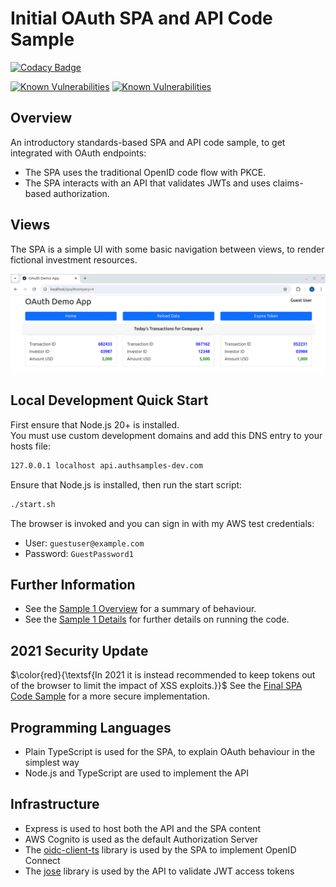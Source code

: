 # Initial OAuth SPA and API Code Sample

[![Codacy Badge](https://api.codacy.com/project/badge/Grade/607b9a2478bc4e0abbeaacde442e580f)](https://app.codacy.com/gh/gary-archer/oauth.websample1?utm_source=github.com&utm_medium=referral&utm_content=gary-archer/oauth.websample1&utm_campaign=Badge_Grade)

[![Known Vulnerabilities](https://snyk.io/test/github/gary-archer/oauth.websample1/badge.svg?targetFile=spa/package.json)](https://snyk.io/test/github/gary-archer/oauth.websample1?targetFile=spa/package.json)
[![Known Vulnerabilities](https://snyk.io/test/github/gary-archer/oauth.websample1/badge.svg?targetFile=api/package.json)](https://snyk.io/test/github/gary-archer/oauth.websample1?targetFile=api/package.json)

## Overview

An introductory standards-based SPA and API code sample, to get integrated with OAuth endpoints:

- The SPA uses the traditional OpenID code flow with PKCE.
- The SPA interacts with an API that validates JWTs and uses claims-based authorization.

## Views

The SPA is a simple UI with some basic navigation between views, to render fictional investment resources.

![SPA Views](./images/views.png)

## Local Development Quick Start

First ensure that Node.js 20+ is installed.\
You must use custom development domains and add this DNS entry to your hosts file:

```bash
127.0.0.1 localhost api.authsamples-dev.com
```

Ensure that Node.js is installed, then run the start script:

```bash
./start.sh
```

The browser is invoked and you can sign in with my AWS test credentials:

- User: `guestuser@example.com`
- Password: `GuestPassword1`

## Further Information

* See the [Sample 1 Overview](https://apisandclients.com/posts/basicspa-overview) for a summary of behaviour.
* See the [Sample 1 Details](https://apisandclients.com/posts/basicspa-execution) for further details on running the code.

## 2021 Security Update

$\color{red}{\textsf{In 2021 it is instead recommended to keep tokens out of the browser to limit the impact of XSS exploits.}}$
See the [Final SPA Code Sample](https://github.com/gary-archer/oauth.websample.final) for a more secure implementation.

## Programming Languages

* Plain TypeScript is used for the SPA, to explain OAuth behaviour in the simplest way
* Node.js and TypeScript are used to implement the API

## Infrastructure

* Express is used to host both the API and the SPA content
* AWS Cognito is used as the default Authorization Server
* The [oidc-client-ts](https://github.com/authts/oidc-client-ts) library is used by the SPA to implement OpenID Connect
* The [jose](https://github.com/panva/jose) library is used by the API to validate JWT access tokens
